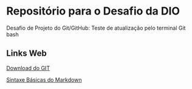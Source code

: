 # Repositório para o Desafio da DIO
Desafio de Projeto do Git/GitHub: Teste de atualização pelo terminal Git bash

## Links Web
[Download do GIT](https://git-scm.com/downloads)

[Sintaxe Básicas do Markdown](https://www.markdownguide.org/basic-syntax/)
